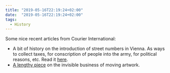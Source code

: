 ```yaml
---
title: "2019-05-16T22:19:24+02:00"
date:  "2019-05-16T22:19:24+02:00"
tags:
  - History
---
```


Some nice recent articles from Courier International:

- A bit of history on the introduction of street numbers in Vienna. As ways to collect taxes, for conscription of people into the army, for political reasons, etc. Read it [here](https://www.courrierinternational.com/article/histoire-comment-les-numeros-de-rue-sont-arrives-vienne).
- [A lengthy piece](https://www.theguardian.com/artanddesign/2019/mar/21/how-to-move-a-masterpiece-secret-business-shipping-priceless-artworks-art-handling) on the invisible business of moving artwork.
